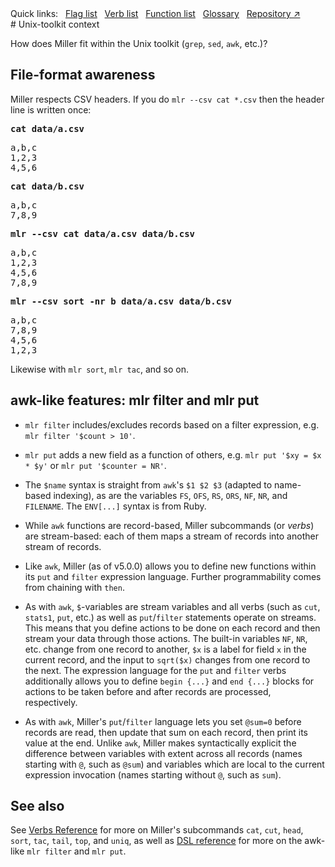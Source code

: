 <!---  PLEASE DO NOT EDIT DIRECTLY. EDIT THE .md.in FILE PLEASE. --->
<div>
<span class="quicklinks">
Quick links:
&nbsp;
<a class="quicklink" href="../reference-main-flag-list/index.html">Flag list</a>
&nbsp;
<a class="quicklink" href="../reference-verbs/index.html">Verb list</a>
&nbsp;
<a class="quicklink" href="../reference-dsl-builtin-functions/index.html">Function list</a>
&nbsp;
<a class="quicklink" href="../glossary/index.html">Glossary</a>
&nbsp;
<a class="quicklink" href="https://github.com/johnkerl/miller" target="_blank">Repository ↗</a>
</span>
</div>
# Unix-toolkit context

How does Miller fit within the Unix toolkit (`grep`, `sed`, `awk`, etc.)?

## File-format awareness

Miller respects CSV headers. If you do `mlr --csv cat *.csv` then the header line is written once:

<pre class="pre-highlight-in-pair">
<b>cat data/a.csv</b>
</pre>
<pre class="pre-non-highlight-in-pair">
a,b,c
1,2,3
4,5,6
</pre>

<pre class="pre-highlight-in-pair">
<b>cat data/b.csv</b>
</pre>
<pre class="pre-non-highlight-in-pair">
a,b,c
7,8,9
</pre>

<pre class="pre-highlight-in-pair">
<b>mlr --csv cat data/a.csv data/b.csv</b>
</pre>
<pre class="pre-non-highlight-in-pair">
a,b,c
1,2,3
4,5,6
7,8,9
</pre>

<pre class="pre-highlight-in-pair">
<b>mlr --csv sort -nr b data/a.csv data/b.csv</b>
</pre>
<pre class="pre-non-highlight-in-pair">
a,b,c
7,8,9
4,5,6
1,2,3
</pre>

Likewise with `mlr sort`, `mlr tac`, and so on.

## awk-like features: mlr filter and mlr put

* `mlr filter` includes/excludes records based on a filter expression, e.g. `mlr filter '$count > 10'`.

* `mlr put` adds a new field as a function of others, e.g. `mlr put '$xy = $x * $y'` or `mlr put '$counter = NR'`.

* The `$name` syntax is straight from `awk`'s `$1 $2 $3` (adapted to name-based indexing), as are the variables `FS`, `OFS`, `RS`, `ORS`, `NF`, `NR`, and `FILENAME`. The `ENV[...]` syntax is from Ruby.

* While `awk` functions are record-based, Miller subcommands (or *verbs*) are stream-based: each of them maps a stream of records into another stream of records.

* Like `awk`, Miller (as of v5.0.0) allows you to define new functions within its `put` and `filter` expression language.  Further programmability comes from chaining with `then`.

* As with `awk`, `$`-variables are stream variables and all verbs (such as `cut`, `stats1`, `put`, etc.) as well as `put`/`filter` statements operate on streams.  This means that you define actions to be done on each record and then stream your data through those actions.  The built-in variables `NF`, `NR`, etc.  change from one record to another, `$x` is a label for field `x` in the current record, and the input to `sqrt($x)` changes from one record to the next.  The expression language for the `put` and `filter` verbs additionally allows you to define `begin {...}` and `end {...}` blocks for actions to be taken before and after records are processed, respectively.

* As with `awk`, Miller's `put`/`filter` language lets you set `@sum=0` before records are read, then update that sum on each record, then print its value at the end.  Unlike `awk`, Miller makes syntactically explicit the difference between variables with extent across all records (names starting with `@`, such as `@sum`) and variables which are local to the current expression invocation (names starting without `@`, such as `sum`).

## See also

See [Verbs Reference](reference-verbs.md) for more on Miller's subcommands `cat`, `cut`, `head`, `sort`, `tac`, `tail`, `top`, and `uniq`, as well as [DSL reference](reference-dsl.md) for more on the awk-like `mlr filter` and `mlr put`.
